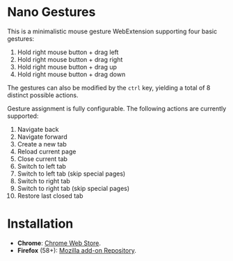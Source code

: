 # Nano Gestures

This is a minimalistic mouse gesture WebExtension supporting four basic gestures:

1. Hold right mouse button + drag left
2. Hold right mouse button + drag right
3. Hold right mouse button + drag up
4. Hold right mouse button + drag down

The gestures can also be modified by the `ctrl` key, yielding a total of 8 distinct possible actions.

Gesture assignment is fully configurable. The following actions are currently supported:

1. Navigate back
2. Navigate forward
3. Create a new tab
4. Reload current page
5. Close current tab
7. Switch to left tab
8. Switch to left tab (skip special pages)
9. Switch to right tab
10. Switch to right tab (skip special pages)
11. Restore last closed tab

# Installation

* **Chrome**: [Chrome Web Store](https://chrome.google.com/webstore/detail/jmiagganalpdjkbgmmhjmpckacldiegp).
* **Firefox** (58+): [Mozilla add-on Repository](https://addons.mozilla.org/en-US/firefox/addon/nano-gestures/).



